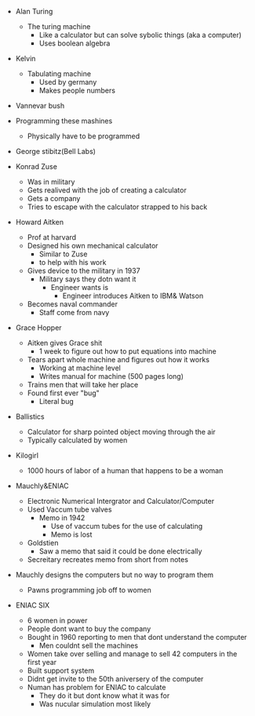 

- Alan Turing
	- The turing machine
		- Like a calculator but can solve sybolic things (aka a computer)
		- Uses boolean algebra
- Kelvin
	- Tabulating machine
		- Used by germany 
		- Makes people numbers
- Vannevar bush
- Programming these mashines
	- Physically have to be programmed 
- George stibitz(Bell Labs)
- Konrad Zuse
	- Was in military
	- Gets realived with the job of creating a calculator
	- Gets a company 
	- Tries to escape with the calculator strapped to his back
- Howard Aitken
	- Prof at harvard
	- Designed his own mechanical calculator
		- Similar to Zuse
		- to help with his work
	- Gives device to the military in 1937
		- Military says they dotn want it
			- Engineer wants is
				- Engineer introduces Aitken to IBM& Watson
	- Becomes naval commander
		- Staff come from navy
- Grace Hopper
	- Aitken gives Grace shit
		- 1 week to figure out how to put equations into machine
	- Tears apart whole machine and figures out how it works
		- Working at machine level 
		- Writes manual for machine (500 pages long)
	- Trains men that will take her place
	- Found first ever "bug"
		- Literal bug

- Ballistics
	- Calculator for sharp pointed object moving through the air
	- Typically calculated by women
- Kilogirl
	- 1000 hours of labor of a human that happens to be a woman
- Mauchly&ENIAC
	- Electronic Numerical Intergrator and Calculator/Computer
	- Used Vaccum tube valves
		- Memo in 1942
			- Use of vaccum tubes for the use of calculating
			- Memo is lost
	- Goldstien
		- Saw a memo that said it could be done electrically
	- Secreitary recreates memo from short from notes
- Mauchly designs the computers but no way to program them
	- Pawns programming job off to women
- ENIAC SIX
	- 6 women in power
	- People dont want to buy the company
	- Bought in 1960 reporting to men that dont understand the computer
		- Men couldnt sell the machines 
	- Women take over selling and manage to sell 42 computers in the first year
	- Built support system
	- Didnt get invite to the 50th aniversery of the computer
	- Numan has problem for ENIAC to calculate
		- They do it but dont know what it was for
		- Was nucular simulation most likely
